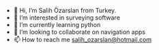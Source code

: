 - 👋 Hi, I’m Salih Özarslan from Turkey.
- 👀 I’m interested in surveying software
- 🌱 I’m currently learning python
- 💞️ I’m looking to collaborate on navigation apps
- 📫 How to reach me salih_ozarslan@hotmail.com

<!---
ozarslan99/ozarslan99 is a ✨ special ✨ repository because its `README.md` (this file) appears on your GitHub profile.
You can click the Preview link to take a look at your changes.
--->
